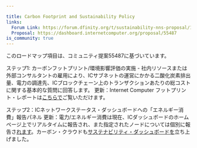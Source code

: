 ```yaml
---

title: Carbon Footprint and Sustainability Policy
links:
  Forum Link: https://forum.dfinity.org/t/sustainability-nns-proposal/11976
  Proposal: https://dashboard.internetcomputer.org/proposal/55487
is_community: true
---
```

このロードマップ項目は、コミュニティ提案55487に基づいています。

ステップ1: カーボンフットプリント/環境影響評価の実施 - 社内リソースまたは外部コンサルタントの雇用により、ICサブネットの運営にかかる二酸化炭素排出量、電力の調達先、ICブロックチェーン上のトランザクションあたりの総コストに関する基本的な質問に回答します。
更新：Internet Computer フットプリント・レポートは[こちらで](https://assets.carboncrowd.io/reports/ICF.pdf)ご覧いただけます。

ステップ2：ICネットワークステータス・ダッシュボードへの「エネルギー消費」報告パネル
更新：電力/エネルギー消費は現在、ICダッシュボードのホームページ上でリアルタイムに報告され、また指定されたノードについては個別に報告さ[れます](https://dashboard.internetcomputer.org/node/25p5a-3yzir-ifqqt-5lggj-g4nxg-v2qe2-vxw57-qkxtd-wjohn-kfbfp-bqe)。カーボン・クラウドも[サステナビリティ・ダッシュボードを](https://app.carboncrowd.io/)立ち上げました。

<!---

This roadmap item is based on the community proposal 55487.

Step 1: Conduct a carbon footprint / environmental impact assessment - either through internal resources or hiring an external consultant to answer basic questions about what the carbon footprint of running an IC Subnet is, where that electricity is sourced, and what the total cost per transaction is on the IC blockchain. Based on the learnings define more activities.
Update: The Internet Computer Footprint Report is now available [here](https://assets.carboncrowd.io/reports/ICF.pdf).

Step 2: “Energy consumption” reporting panel to the IC Network Status dashboard. 
Update: Power/Energy consumption is now reported in real time on the IC Dashboard homepage, as well as individually for given nodes, see example node [here](https://dashboard.internetcomputer.org/node/25p5a-3yzir-ifqqt-5lggj-g4nxg-v2qe2-vxw57-qkxtd-wjohn-kfbfp-bqe). Carbon Crowd also launched a [Sustainability Dashboard](https://app.carboncrowd.io/).
-->
